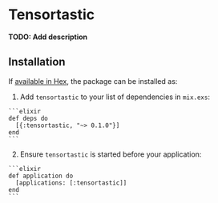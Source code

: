 # Tensortastic

**TODO: Add description**

## Installation

If [available in Hex](https://hex.pm/docs/publish), the package can be installed as:

  1. Add `tensortastic` to your list of dependencies in `mix.exs`:

    ```elixir
    def deps do
      [{:tensortastic, "~> 0.1.0"}]
    end
    ```

  2. Ensure `tensortastic` is started before your application:

    ```elixir
    def application do
      [applications: [:tensortastic]]
    end
    ```

